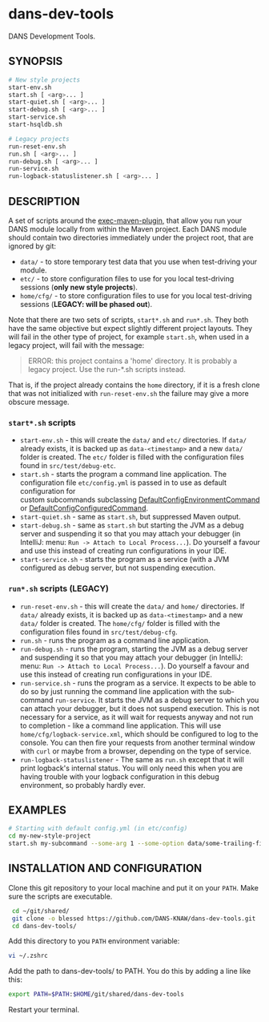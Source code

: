 dans-dev-tools
==============

DANS Development Tools.

SYNOPSIS
--------

```bash    
# New style projects
start-env.sh
start.sh [ <arg>... ]
start-quiet.sh [ <arg>... ]
start-debug.sh [ <arg>... ]
start-service.sh 
start-hsqldb.sh 

# Legacy projects
run-reset-env.sh
run.sh [ <arg>... ]
run-debug.sh [ <arg>... ]
run-service.sh
run-logback-statuslistener.sh [ <arg>... ]
```

DESCRIPTION
-----------
A set of scripts around the [exec-maven-plugin], that allow you run your DANS module locally from within the Maven project. Each DANS module should contain two
directories immediately under the project root, that are ignored by git:

* `data/` - to store temporary test data that you use when test-driving your module.
* `etc/` - to store configuration files to use for you local test-driving sessions (**only new style projects**).
* `home/cfg/` - to store configuration files to use for you local test-driving sessions (**LEGACY: will be phased out**).

Note that there are two sets of scripts, `start*.sh` and `run*.sh`. They both have the same objective but expect slightly different project layouts. They will
fail in the other type of project, for example `start.sh`, when used in a legacy project, will fail with the message: 

> ERROR: this project contains a 'home'  directory. It is probably a legacy project. Use the run-*.sh scripts instead.
 
That is, if the project already contains the `home` directory, if it is a fresh
clone that was not initialized with `run-reset-env.sh` the failure may give a more obscure message.

### `start*.sh` scripts

* `start-env.sh` - this will create the `data/` and `etc/` directories. If `data/` already exists, it is backed up as `data-<timestamp>` and a new `data/`
  folder is created. The `etc/` folder is filled with the configuration files found in `src/test/debug-etc`.
* `start.sh` - starts the program a command line application. The configuration file `etc/config.yml` is passed in to use as default configuration for  
  custom subcommands subclassing [DefaultConfigEnvironmentCommand] or [DefaultConfigConfiguredCommand].
* `start-quiet.sh` - same as `start.sh`, but suppressed Maven output.
* `start-debug.sh` - same as `start.sh` but starting the JVM as a debug server and suspending it so that you may attach your debugger
  (in IntelliJ: menu: `Run -> Attach to Local Process...`). Do yourself a favour and use this instead of creating run configurations in your IDE.
* `start-service.sh` - starts the program as a service (with a JVM configured as debug server, but not suspending execution.

[DefaultConfigEnvironmentCommand]: https://dans-knaw.github.io/dans-java-utils/javadocs/nl/knaw/dans/lib/util/DefaultConfigEnvironmentCommand.html

[DefaultConfigConfiguredCommand]: https://dans-knaw.github.io/dans-java-utils/javadocs/nl/knaw/dans/lib/util/DefaultConfigConfiguredCommand.html

### `run*.sh` scripts (LEGACY)

* `run-reset-env.sh` - this will create the `data/` and `home/` directories. If `data/` already exists, it is backed up as `data-<timestamp>` and a new `data/`
  folder is created. The `home/cfg/` folder is filled with the configuration files found in `src/test/debug-cfg`.
* `run.sh` - runs the program as a command line application.
* `run-debug.sh` - runs the program, starting the JVM as a debug server and suspending it so that you may attach your debugger
  (in IntelliJ: menu: `Run -> Attach to Local Process...`). Do yourself a favour and use this instead of creating run configurations in your IDE.
* `run-service.sh` - runs the program as a service. It expects to be able to do so by just running the command line application with the
  sub-command `run-service`. It starts the JVM as a debug server to which you can attach your debugger, but it does not suspend execution. This is not necessary
  for a service, as it will wait for requests anyway and not run to completion - like a command line application. This will use `home/cfg/logback-service.xml`,
  which should be configured to log to the console. You can then fire your requests from another terminal window with `curl` or maybe from a browser, depending
  on the type of service.
* `run-logback-statuslistener` - The same as `run.sh` except that it will print logback's internal status. You will only need this when you are having trouble
  with your logback configuration in this debug environment, so probably hardly ever.

[exec-maven-plugin]: http://www.mojohaus.org/exec-maven-plugin/index.html

EXAMPLES
--------

```bash
# Starting with default config.yml (in etc/config) 
cd my-new-style-project
start.sh my-subcommand --some-arg 1 --some-option data/some-trailing-file-arg.txt
```

INSTALLATION AND CONFIGURATION
------------------------------
Clone this git repository to your local machine and put it on your `PATH`. Make sure the scripts are executable.

```bash
 cd ~/git/shared/
 git clone -o blessed https://github.com/DANS-KNAW/dans-dev-tools.git
 cd dans-dev-tools/
```    

Add this directory to you `PATH` environment variable:

```bash
vi ~/.zshrc
```  

Add the path to dans-dev-tools/ to PATH. You do this by adding a line like this:

```bash 
export PATH=$PATH:$HOME/git/shared/dans-dev-tools
```

Restart your terminal.
    
